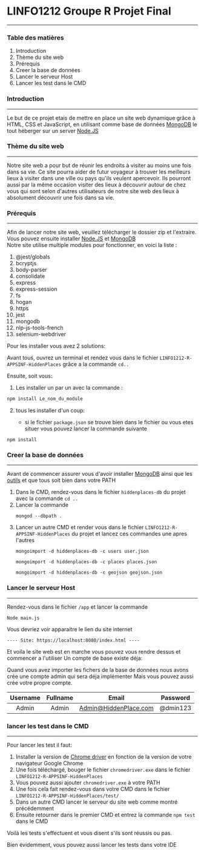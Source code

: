 # LINFO1212 Groupe R Projet Final

---

### Table des matières

<ol>
   <li>Introduction</li>
   <li>Thème du site web</li>
   <li>Prérequis</li>
   <li>Creer la base de données</li>
   <li>Lancer le serveur Host</li>
   <li>Lancer les test dans le CMD</li>

</ol>

### Introduction

---

Le but de ce projet etais de mettre en place un site web dynamique grâce à HTML, CSS et JavaScript, en utilisant comme
base de données [MongoDB](https://www.mongodb.com/) le tout héberger sur un server [Node.JS](https://nodejs.org/en/)

### Thème du site web

---
Notre site web a pour but de réunir les endroits à visiter au moins une fois dans sa vie. Ce site pourra aider de 
futur voyageur à trouver les meilleurs lieux à visiter dans une ville ou pays qu'ils veulent apercevoir. Ils pourront 
aussi par la même occasion visiter des lieux à découvrir autour de chez vous qui sont selon d'autres utilisateurs de 
notre site web des lieux à absolument découvrir une fois dans sa vie.

### Prérequis

---
Afin de lancer notre site web, veuillez télécharger le dossier zip et l'extraire.\
Vous pouvez ensuite installer [Node.JS](https://nodejs.org/en/) et [MongoDB](https://www.mongodb.com/) \
Notre site utilise multiple modules pour fonctionner, en voici la liste :
<ol>
    <li>@jest/globals</li>
    <li>bcryptjs</li>
    <li>body-parser</li>
    <li>consolidate</li>
    <li>express</li>
    <li>express-session</li>
    <li>fs</li>
    <li>hogan</li>
    <li>https</li>
    <li>jest</li>
    <li>mongodb</li>
    <li>nlp-js-tools-french</li>
    <li>selenium-webdriver</li>
</ol>

Pour les installer vous avez 2 solutions:

Avant tous, ouvrez un terminal et rendez vous dans le fichier `LINFO1212-R-APPSINF-HiddenPlaces` grâce a la
commande `cd..`

Ensuite, soit vous:

1) Les installer un par un avec la commande :

```bash
npm install Le_nom_du_module
```

2) tous les installer d'un coup:

    - si le fichier `package.json` se trouve bien dans le fichier ou vous etes situer vous pouvez lancer la commande
      suivante

```shell
npm install
```

### Creer la base de données

---
Avant de commencer assurer vous d'avoir installer [MongoDB](https://www.mongodb.com/) ainsi que
les [outils](https://www.mongodb.com/try/download/database-tools) et que tous soit bien dans votre PATH


1) Dans le CMD, rendez-vous dans le fichier `hiddenplaces-db` du projet avec la commande `cd ..`
2) Lancer la commande 
   ```shell
   mongod --dbpath .
   ``` 
3) Lancer un autre CMD et render vous dans le fichier `LINFO1212-R-APPSINF-HiddenPlaces` du projet et lancez ces commandes une apres l'autres
   ```shell
   mongoimport -d hiddenplaces-db -c users user.json
   ```
   ```shell
   mongoimport -d hiddenplaces-db -c places places.json
   ```
   ```shell
   mongoimport -d hiddenplaces-db -c geojson geojson.json
   ```


### Lancer le serveur Host

---
Rendez-vous dans le fichier `/app` et lancer la commande 
```shell
Node main.js
```
Vous devriez voir apparaitre le lien du site internet
```text
---- Site: https://localhost:8080/index.html ----
```
Et voila le site web est en marche vous pouvez vous rendre dessus et commencer a l'utiliser
Un compte de base existe déja:

Quand vous avez importer les fichers de la base de données nous avons crée une compte admin qui sera déja implémenter
Mais vous pouvez aussi crée votre propre compte.


| Username  | Fullname | Email               |Password|
|:---------:|:--------:|:-------------------:|:------:|
|Admin      |Admin     |Admin@HiddenPlace.com|@dmin123|


### lancer les test dans le CMD

---
Pour lancer les test il faut:

1) Installer la version de [Chrome driver](http://chromedriver.storage.googleapis.com/index.html) en fonction de la
   version de votre navigateur Google Chrome
2) Une fois téléchargé, bouger le fichier `chromedriver.exe` dans le fichier `LINFO1212-R-APPSINF-HiddenPlaces`
3) Vous pouvez aussi ajouter `chromedriver.exe` à votre PATH
4) Une fois cela fait rendez-vous dans votre CMD dans le fichier `LINFO1212-R-APPSINF-HiddenPlaces/test/`
5) Dans un autre CMD lancer le serveur du site web comme montré précédemment
6) Ensuite retourner dans le premier CMD et entrez la commande ```npm test``` dans le CMD

Voilà les tests s'effectuent et vous disent s'ils sont réussis ou pas.

Bien évidemment, vous pouvez aussi lancer les tests dans votre IDE